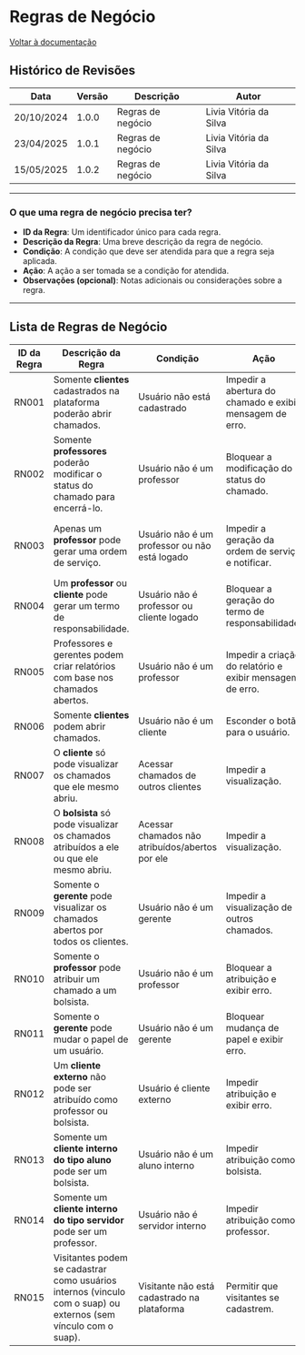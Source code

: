 # Regras de Negócio

[Voltar à documentação](../documentacao.md)

## Histórico de Revisões

| Data       | Versão | Descrição         | Autor                  |
|------------|--------|-------------------|------------------------|
| 20/10/2024 | 1.0.0  | Regras de negócio | Livia Vitória da Silva |
| 23/04/2025 | 1.0.1  | Regras de negócio | Livia Vitória da Silva |
| 15/05/2025 | 1.0.2  | Regras de negócio | Livia Vitória da Silva |

---

### O que uma regra de negócio precisa ter?

- **ID da Regra**: Um identificador único para cada regra.
- **Descrição da Regra**: Uma breve descrição da regra de negócio.
- **Condição**: A condição que deve ser atendida para que a regra seja aplicada.
- **Ação**: A ação a ser tomada se a condição for atendida.
- **Observações (opcional)**: Notas adicionais ou considerações sobre a regra.

---

## Lista de Regras de Negócio

| ID da Regra | Descrição da Regra                                                                                              | Condição                                                        | Ação                                                      | Observações                                      |
|-------------|------------------------------------------------------------------------------------------------------------------|------------------------------------------------------------------|-----------------------------------------------------------|--------------------------------------------------|
| <a id="rn001"></a>RN001 | Somente **clientes** cadastrados na plataforma poderão abrir chamados.                                          | Usuário não está cadastrado                                     | Impedir a abertura do chamado e exibir mensagem de erro. | Aplicável a todos os tipos de clientes.         |
| <a id="rn002"></a>RN002 | Somente **professores** poderão modificar o status do chamado para encerrá-lo.                                 | Usuário não é um professor                                      | Bloquear a modificação do status do chamado.             | Verificar o tipo de usuário antes da ação.       |
| <a id="rn003"></a>RN003 | Apenas um **professor** pode gerar uma ordem de serviço.                                                        | Usuário não é um professor ou não está logado                   | Impedir a geração da ordem de serviço e notificar.       | Necessário que o professor esteja autenticado.   |
| <a id="rn004"></a>RN004 | Um **professor** ou **cliente** pode gerar um termo de responsabilidade.                                        | Usuário não é professor ou cliente logado                       | Bloquear a geração do termo de responsabilidade.         | Verificar o tipo de usuário antes da ação.       |
| <a id="rn005"></a>RN005 | Professores e gerentes podem criar relatórios com base nos chamados abertos.                                   | Usuário não é um professor                                      | Impedir a criação do relatório e exibir mensagem de erro.| Relatórios incluem número e procedimentos.       |
| <a id="rn006"></a>RN006 | Somente **clientes** podem abrir chamados.                                                                      | Usuário não é um cliente                                        | Esconder o botão para o usuário.                         | Aplicável a todos os tipos de clientes.          |
| <a id="rn007"></a>RN007 | O **cliente** só pode visualizar os chamados que ele mesmo abriu.                                               | Acessar chamados de outros clientes                             | Impedir a visualização.                                 | Aplicável a todos os tipos de clientes.          |
| <a id="rn008"></a>RN008 | O **bolsista** só pode visualizar os chamados atribuídos a ele ou que ele mesmo abriu.                          | Acessar chamados não atribuídos/abertos por ele                 | Impedir a visualização.                                 | Aplicável a todos os bolsistas.                  |
| <a id="rn009"></a>RN009 | Somente o **gerente** pode visualizar os chamados abertos por todos os clientes.                               | Usuário não é um gerente                                        | Impedir a visualização de outros chamados.               | Aplicável apenas ao gerente.                     |
| <a id="rn010"></a>RN010 | Somente o **professor** pode atribuir um chamado a um bolsista.                                                 | Usuário não é um professor                                      | Bloquear a atribuição e exibir erro.                    | Verificar tipo de usuário antes da ação.         |
| <a id="rn011"></a>RN011 | Somente o **gerente** pode mudar o papel de um usuário.                                                         | Usuário não é um gerente                                        | Bloquear mudança de papel e exibir erro.                | Verificar tipo de usuário antes da ação.         |
| <a id="rn012"></a>RN012 | Um **cliente externo** não pode ser atribuído como professor ou bolsista.                                       | Usuário é cliente externo                                       | Impedir atribuição e exibir erro.                       | Verificar tipo de cliente antes da ação.         |
| <a id="rn013"></a>RN013 | Somente um **cliente interno do tipo aluno** pode ser um bolsista.                                              | Usuário não é um aluno interno                                  | Impedir atribuição como bolsista.                       | Verificar tipo de cliente antes da ação.         |
| <a id="rn014"></a>RN014 | Somente um **cliente interno do tipo servidor** pode ser um professor.                                          | Usuário não é servidor interno                                  | Impedir atribuição como professor.                      | Verificar tipo de cliente antes da ação.         |
| <a id="rn015"></a>RN015 | Visitantes podem se cadastrar como usuários internos (vinculo com o suap) ou externos (sem vínculo com o suap).                                          | Visitante não está cadastrado na plataforma                                  | Permitir que visitantes se cadastrem.                    |         |
